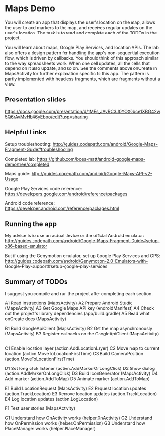 # Maps Demo

 You will create an app that displays the user's location on the map,
 allows the user to add markers to the map, and receives regular updates
 on the user's location.  The task is to read and complete each of the
 TODOs in the project.

 You will learn about maps, Google Play Services, and location APIs.
 The lab also offers a design pattern for handling the app's non-sequential
 execution flow, which is driven by callbacks.  You should think of this
 approach similar to the way spreadsheets work.  When one cell updates, all
 the cells that depend on it also update, and so on. See the comments above
 onCreate in MapsActivity for further explanation specific to this app.  The
 pattern is partly implemented with headless fragments, which are fragments
 without a view.

## Presentation slides
 https://docs.google.com/presentation/d/1MEs_JAyRC3J0YOX0bce1XBG42w5Q6rAvMvHb46yEbpo/edit?usp=sharing

## Helpful Links
 Setup troubleshooting: http://guides.codepath.com/android/Google-Maps-Fragment-Guide#troubleshooting
 
 Completed lab: https://github.com/boes-matt/android-google-maps-demo/tree/completed

 Maps guide: http://guides.codepath.com/android/Google-Maps-API-v2-Usage

 Google Play Services code reference: https://developers.google.com/android/reference/packages

 Android code reference: https://developer.android.com/reference/packages.html

## Running the app
 My advice is to use an actual device or the official Android emulator:
 http://guides.codepath.com/android/Google-Maps-Fragment-Guide#setup-x86-based-emulator

 But if using the Genymotion emulator, set up Google Play Services and GPS:
 http://guides.codepath.com/android/Genymotion-2.0-Emulators-with-Google-Play-support#setup-google-play-services

## Summary of TODOs
 I suggest you compile and run the project after completing each section.

A1 Read instructions (MapsActivity)
A2 Prepare Android Studio (MapsActivity)
A3 Get Google Maps API key (AndroidManifest)
A4 Check out the project's library dependencies (app/build.gradle)
A5 Read what onCreate does (MapsActivity)
&nbsp;&nbsp;

B1 Build GoogleApiClient (MapsActivity)
B2 Get the map asynchronously (MapsActivity)
B3 Register callbacks on the GoogleApiClient (MapsActivity)
&nbsp;&nbsp;

C1 Enable location layer (action.AddLocationLayer)
C2 Move map to current location (action.MoveToLocationFirstTime)
C3 Build CameraPosition (action.MoveToLocationFirstTime)
&nbsp;&nbsp;

D1 Set long click listener (action.AddMarkerOnLongClick)
D2 Show dialog (action.AddMarkerOnLongClick)
D3 Build IconGenerator (MapsActivity)
D4 Add marker (action.AddToMap)
D5 Animate marker (action.AddToMap)
&nbsp;&nbsp;

E1 Build LocationRequest (MapsActivity)
E2 Request location updates (action.TrackLocation)
E3 Remove location updates (action.TrackLocation)
E4 Log location updates (action.LogLocation)
&nbsp;&nbsp;

F1 Test user stories (MapsActivity)
&nbsp;&nbsp;

G1 Understand how OnActivity works (helper.OnActivity)
G2 Understand how OnPermission works (helper.OnPermission)
G3 Understand how PlaceManager works (helper.PlaceManager)
